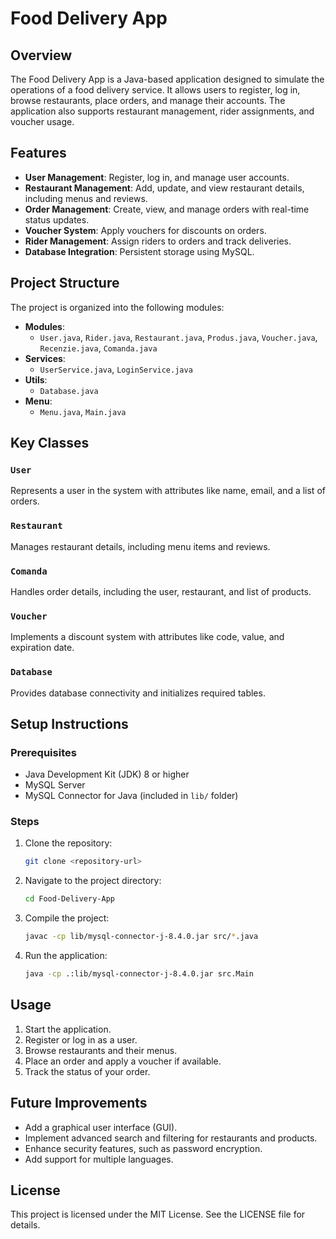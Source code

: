 # Food Delivery App

## Overview

The Food Delivery App is a Java-based application designed to simulate the operations of a food delivery service. It allows users to register, log in, browse restaurants, place orders, and manage their accounts. The application also supports restaurant management, rider assignments, and voucher usage.

## Features

- **User Management**: Register, log in, and manage user accounts.
- **Restaurant Management**: Add, update, and view restaurant details, including menus and reviews.
- **Order Management**: Create, view, and manage orders with real-time status updates.
- **Voucher System**: Apply vouchers for discounts on orders.
- **Rider Management**: Assign riders to orders and track deliveries.
- **Database Integration**: Persistent storage using MySQL.

## Project Structure

The project is organized into the following modules:

- **Modules**:
  - `User.java`, `Rider.java`, `Restaurant.java`, `Produs.java`, `Voucher.java`, `Recenzie.java`, `Comanda.java`
- **Services**:
  - `UserService.java`, `LoginService.java`
- **Utils**:
  - `Database.java`
- **Menu**:
  - `Menu.java`, `Main.java`

## Key Classes

### `User`

Represents a user in the system with attributes like name, email, and a list of orders.

### `Restaurant`

Manages restaurant details, including menu items and reviews.

### `Comanda`

Handles order details, including the user, restaurant, and list of products.

### `Voucher`

Implements a discount system with attributes like code, value, and expiration date.

### `Database`

Provides database connectivity and initializes required tables.

## Setup Instructions

### Prerequisites

- Java Development Kit (JDK) 8 or higher
- MySQL Server
- MySQL Connector for Java (included in `lib/` folder)

### Steps

1. Clone the repository:
   ```bash
   git clone <repository-url>
   ```
2. Navigate to the project directory:
   ```bash
   cd Food-Delivery-App
   ```
3. Compile the project:
   ```bash
   javac -cp lib/mysql-connector-j-8.4.0.jar src/*.java
   ```
4. Run the application:
   ```bash
   java -cp .:lib/mysql-connector-j-8.4.0.jar src.Main
   ```

## Usage

1. Start the application.
2. Register or log in as a user.
3. Browse restaurants and their menus.
4. Place an order and apply a voucher if available.
5. Track the status of your order.

## Future Improvements

- Add a graphical user interface (GUI).
- Implement advanced search and filtering for restaurants and products.
- Enhance security features, such as password encryption.
- Add support for multiple languages.

## License

This project is licensed under the MIT License. See the LICENSE file for details.

